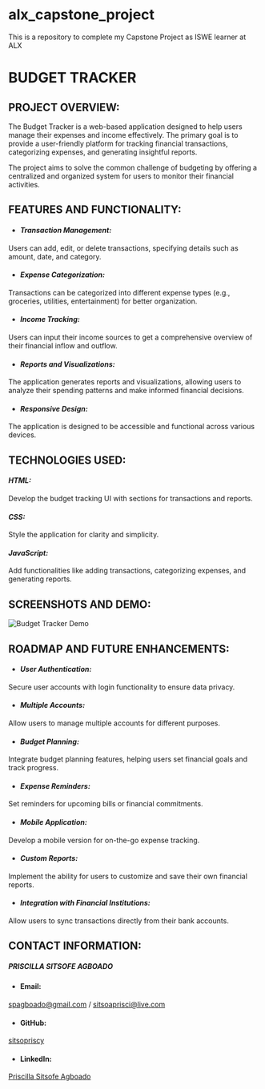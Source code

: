 # alx_capstone_project
This is a repository to complete my Capstone Project as ISWE learner at ALX

# BUDGET TRACKER

## PROJECT OVERVIEW:

The Budget Tracker is a web-based application designed to help users manage their expenses and income effectively. The primary goal is to provide a user-friendly platform for tracking financial transactions, categorizing expenses, and generating insightful reports.

The project aims to solve the common challenge of budgeting by offering a centralized and organized system for users to monitor their financial activities.

## FEATURES AND FUNCTIONALITY:

- #### *Transaction Management:* 
Users can add, edit, or delete transactions, specifying details such as amount, date, and category.

- #### *Expense Categorization:*
Transactions can be categorized into different expense types (e.g., groceries, utilities, entertainment) for better organization.

- #### *Income Tracking:*
Users can input their income sources to get a comprehensive overview of their financial inflow and outflow.

- #### *Reports and Visualizations:*
The application generates reports and visualizations, allowing users to analyze their spending patterns and make informed financial decisions.

- #### *Responsive Design:* 
The application is designed to be accessible and functional across various devices.


## TECHNOLOGIES USED:
#### *HTML:* 
Develop the budget tracking UI with sections for transactions and reports.

#### *CSS:* 
Style the application for clarity and simplicity.

#### *JavaScript:* 
Add functionalities like adding transactions, categorizing expenses, and generating reports.


## SCREENSHOTS AND DEMO:

![Budget Tracker Demo](link_to_demo_or_screenshots)


## ROADMAP AND FUTURE ENHANCEMENTS:

- #### *User Authentication:*
Secure user accounts with login functionality to ensure data privacy.

- #### *Multiple Accounts:*
Allow users to manage multiple accounts for different purposes.

- #### *Budget Planning:* 
Integrate budget planning features, helping users set financial goals and track progress.

- #### *Expense Reminders:*
Set reminders for upcoming bills or financial commitments.

- #### *Mobile Application:*
Develop a mobile version for on-the-go expense tracking.

- #### *Custom Reports:* 
Implement the ability for users to customize and save their own financial reports.

- #### *Integration with Financial Institutions:* 
Allow users to sync transactions directly from their bank accounts.


## CONTACT INFORMATION:

##### __*PRISCILLA* SITSOFE AGBOADO__

- #### Email: 
spagboado@gmail.com / sitsoaprisci@live.com

- #### GitHub: 
[sitsopriscy](https://github.com/sitsopriscy)

- #### LinkedIn: 
[Priscilla Sitsofe Agboado](https://www.linkedin.com/in/priscilla-sitsofe-agboado-356861116/)


